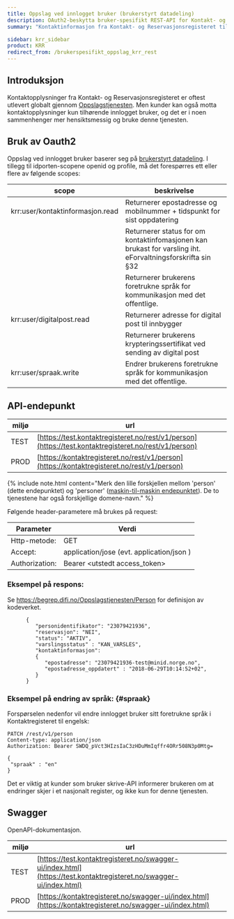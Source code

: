 ```yaml
---
title: Oppslag ved innlogget bruker (brukerstyrt datadeling)
description: OAuth2-beskytta bruker-spesifikt REST-API for Kontakt- og Reservasjonsregisteret
summary: "Kontaktinformasjon fra Kontakt- og Reservasjonsregisteret tilhørende  innlogget bruker er tilgjengelig på et eget Oauth2-beskyttet REST-API."

sidebar: krr_sidebar
product: KRR
redirect_from: /brukerspesifikt_oppslag_krr_rest
---
```


## Introduksjon

Kontaktopplysninger fra Kontakt- og Reservasjonsregisteret er oftest utlevert globalt gjennom [Oppslagstjenesten]({{site.baseurl}}/docs/Kontaktregisteret/oppslagstjenesten_rest). Men kunder kan også motta kontaktopplysninger kun tilhørende innlogget bruker, og det er i noen sammenhenger mer hensiktsmessig og bruke denne tjenesten.


## Bruk av Oauth2

Oppslag ved innlogget bruker baserer seg på [brukerstyrt datadeling]({{site.baseurl}}/docs/idporten/oidc/oidc_auth_oauth2). I tillegg til idporten-scopene openid og profile, må det forespørres ett eller flere av følgende scopes:


| scope | beskrivelse |
|-|-|
| krr:user/kontaktinformasjon.read | Returnerer epostadresse og mobilnummer + tidspunkt for sist oppdatering |
|  | Returnerer status for om kontaktinfomasjonen kan brukast for varsling iht. eForvaltningsforskrifta sin §32 |
| | Returnerer brukerens foretrukne språk for kommunikasjon med det offentlige.  |  
| krr:user/digitalpost.read | Returnerer adresse for digital post til innbygger |
| | Returnerer brukerens krypteringssertifikat ved sending av digital post |
| krr:user/spraak.write | Endrer brukerens foretrukne språk for kommunikasjon med det offentlige. |

## API-endepunkt

|miljø|url|
|-|-|
|TEST|[https://test.kontaktregisteret.no/rest/v1/person](https://test.kontaktregisteret.no/rest/v1/person)|
|PROD|[https://kontaktregisteret.no/rest/v1/person](https://kontaktregisteret.no/rest/v1/person)|


{% include note.html content="Merk den lille forskjellen mellom 'person' (dette endepunktet) og 'personer' ([maskin-til-maskin endepunktet](oppslagstjenesten_rest.html)). De to tjenestene har også forskjellige domene-navn." %}


Følgende header-parametere må brukes på request:

| Parameter  | Verdi |
| --- | --- |
| Http-metode: | GET |
| Accept: | application/jose  (evt. application/json ) |
| Authorization: | Bearer \<utstedt access_token\> |

### Eksempel på respons:


Se https://begrep.difi.no/Oppslagstjenesten/Person for definisjon av kodeverket.


```
      {
         "personidentifikator": "23079421936",
         "reservasjon": "NEI",
         "status": "AKTIV",
		 "varslingsstatus" : "KAN_VARSLES",
         "kontaktinformasjon":
         {
            "epostadresse": "23079421936-test@minid.norge.no",
            "epostadresse_oppdatert" : "2018-06-29T10:14:52+02",
         }
      }
```

### Eksempel på endring av språk: {#spraak}

Forspørselen nedenfor vil endre innlogget bruker sitt foretrukne språk i Kontaktregisteret til engelsk:

```
PATCH /rest/v1/person
Content-type: application/json
Authorization: Bearer SWDQ_pVct3HIzsIaC3zHDuMmIqffr4ORr508N3p0Mtg=

{
 "spraak" : "en"
}
```

Det er viktig at kunder som bruker skrive-API informerer brukeren om at endringer skjer i et nasjonalt register, og ikke kun for denne tjenesten.

## Swagger
OpenAPI-dokumentasjon.

|miljø|url|
|-|-|
|TEST|[https://test.kontaktregisteret.no/swagger-ui/index.html](https://test.kontaktregisteret.no/swagger-ui/index.html)|
|PROD|[https://kontaktregisteret.no/swagger-ui/index.html](https://kontaktregisteret.no/swagger-ui/index.html)|
